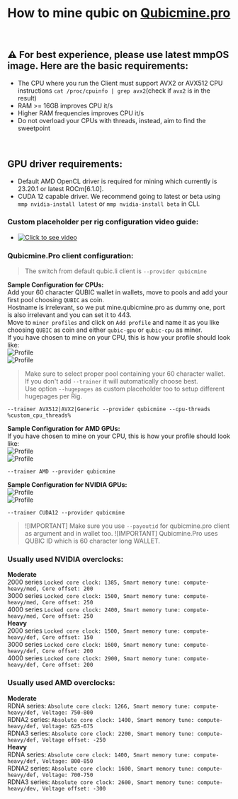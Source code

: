 # How to mine qubic on [Qubicmine.pro](https://qubicmine.pro/get-started)


<br>

## :warning: For best experience, please use latest mmpOS image. Here are the basic requirements:

-   The CPU where you run the Client must support AVX2 or AVX512 CPU instructions
    `cat /proc/cpuinfo | grep avx2`(check if `avx2` is in the result)
-   RAM >= 16GB improves CPU it/s
-   Higher RAM frequencies improves CPU it/s
-   Do not overload your CPUs with threads, instead, aim to find the sweetpoint

<br>

## GPU driver requirements:
-	Default AMD OpenCL driver is required for mining which currently is 23.20.1 or latest ROCm[6.1.0].
-	CUDA 12 capable driver. We recommend going to latest or beta using `mmp nvidia-install latest` or `mmp nvidia-install beta` in CLI.

### Custom placeholder per rig configuration video guide:
-	[![Click to see video](/movs/8190556357408478139.gif)](/movs/8190556357408478139.mov)  

### Qubicmine.Pro client configuration:
> The switch from default qubic.li client is `--provider qubicmine`

**Sample Configuration for CPUs:**  
Add your 60 character QUBIC wallet in wallets, move to pools and add your first pool choosing `QUBIC` as coin.  
Hostname is irrelevant, so we put mine.qubicmine.pro as dummy one, port is also irrelevant and you can set it to 443.  
Move to `miner profiles` and click on `Add profile` and name it as you like choosing `QUBIC` as coin and either `qubic-gpu` or `qubic-cpu` as miner.  
If you have chosen to mine on your CPU, this is how your profile should look like:  
![Profile](/imgs/qmine-basic-cpu.png)  
![Profile](/imgs/qubicmine-cpu.png)  
> Make sure to select proper pool containing your 60 character wallet.  
> If you don't add `--trainer` it will automatically choose best.  
> Use option `--hugepages` as custom placeholder too to setup different hugepages per Rig.  

```
--trainer AVX512|AVX2|Generic --provider qubicmine --cpu-threads %custom_cpu_threads%
```

**Sample Configuration for AMD GPUs:**  
If you have chosen to mine on your CPU, this is how your profile should look like:  
![Profile](/imgs/qmine-basic-amd.png)  
![Profile](/imgs/qubicmine-amd.png)  

```
--trainer AMD --provider qubicmine
```

**Sample Configuration for NVIDIA GPUs:**  
![Profile](/imgs/qmine-basic-nvidia.png)  
![Profile](/imgs/qubicmine-nvidia.png)  

```
--trainer CUDA12 --provider qubicmine
```
>![IMPORTANT] Make sure you use `--payoutid` for qubicmine.pro client as argument and in wallet too. 
>![IMPORTANT] Qubicmine.Pro uses QUBIC ID which is 60 character long WALLET.  

### Usually used NVIDIA overclocks:
**Moderate**  
2000 series `Locked core clock: 1385, Smart memory tune: compute-heavy/med, Core offset: 200`  
3000 series `Locked core clock: 1500, Smart memory tune: compute-heavy/med, Core offset: 250`  
4000 series `Locked core clock: 2400, Smart memory tune: compute-heavy/med, Core offset: 250`  
**Heavy**  
2000 series `Locked core clock: 1500, Smart memory tune: compute-heavy/def, Core offset: 150`  
3000 series `Locked core clock: 1600, Smart memory tune: compute-heavy/def, Core offset: 200`  
4000 series `Locked core clock: 2900, Smart memory tune: compute-heavy/def, Core offset: 200`  

### Usually used AMD overclocks:

**Moderate**  
RDNA series: `Absolute core clock: 1266, Smart memory tune: compute-heavy/def, Voltage: 750-800`  
RDNA2 series: `Absolute core clock: 1400, Smart memory tune: compute-heavy/def, Voltage: 625-675`  
RDNA3 series: `Absolute core clock: 2200, Smart memory tune: compute-heavy/def, Voltage offset: -250`  
**Heavy**  
RDNA series: `Absolute core clock: 1400, Smart memory tune: compute-heavy/def, Voltage: 800-850`  
RDNA2 series: `Absolute core clock: 1600, Smart memory tune: compute-heavy/def, Voltage: 700-750`  
RDNA3 series: `Absolute core clock: 2600, Smart memory tune: compute-heavy/dev, Voltage offset: -300`  


